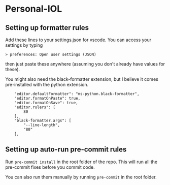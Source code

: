# Personal-IOL

## Setting up formatter rules

Add these lines to your settings.json for vscode. You can access your settings
by typing

`> preferences: Open user settings (JSON)`

then just paste these anywhere (assuming you don't already have values for
these).

You might also need the black-formatter extension, but I believe it comes
pre-installed with the python extension.

```
    "editor.defaultFormatter": "ms-python.black-formatter",
    "editor.formatOnPaste": true,
    "editor.formatOnSave": true,
    "editor.rulers": [
        80
    ],
    "black-formatter.args": [
        "--line-length",
        "80"
    ],
```

## Setting up auto-run pre-commit rules

Run `pre-commit install` in the root folder of the repo. This will run all the
pre-commit fixes before you commit code.

You can also run them manually by running `pre-commit` in the root folder.
